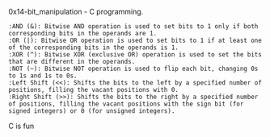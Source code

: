 0x14-bit_manipulation - C programming.

	:AND (&): Bitwise AND operation is used to set bits to 1 only if both corresponding bits in the operands are 1.
	:OR (|): Bitwise OR operation is used to set bits to 1 if at least one of the corresponding bits in the operands is 1.
	:XOR (^): Bitwise XOR (exclusive OR) operation is used to set the bits that are different in the operands.
	:NOT (~): Bitwise NOT operation is used to flip each bit, changing 0s to 1s and 1s to 0s.
	:Left Shift (<<): Shifts the bits to the left by a specified number of positions, filling the vacant positions with 0.
	:Right Shift (>>): Shifts the bits to the right by a specified number of positions, filling the vacant positions with the sign bit (for signed integers) or 0 (for unsigned integers).

C is fun
